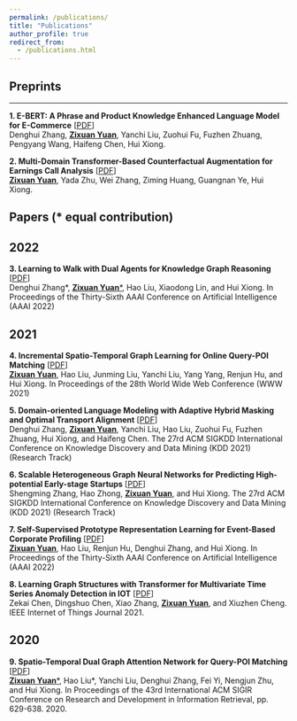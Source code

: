 ```yaml
---
permalink: /publications/
title: "Publications"
author_profile: true
redirect_from: 
  - /publications.html
---
```



<!-- You can also find my publications on <a href="https://scholar.google.com/citations?user=6U4SXnUAAAAJ&hl=en">my Google Scholar profile</a>. -->

## Preprints
----------
**1. E-BERT: A Phrase and Product Knowledge Enhanced Language Model for E-Commerce** [<a href='https://arxiv.org/abs/2009.02835'>PDF</a>] <br>
Denghui Zhang,  <ins>**Zixuan Yuan**</ins>, Yanchi Liu, Zuohui Fu, Fuzhen Zhuang, Pengyang Wang, Haifeng Chen, Hui Xiong.


**2. Multi-Domain Transformer-Based Counterfactual Augmentation for Earnings Call Analysis** [<a href='https://arxiv.org/abs/2112.00963'>PDF</a>] <br>
<ins>**Zixuan Yuan**</ins>, Yada Zhu, Wei Zhang, Ziming Huang, Guangnan Ye, Hui Xiong.

## Papers (* equal contribution)

2022
---------
**3. Learning to Walk with Dual Agents for Knowledge Graph Reasoning** [<a href='https://arxiv.org/abs/2112.12876'>PDF</a>] <br>
Denghui Zhang\*, <ins>**Zixuan Yuan**\*</ins>, Hao Liu, Xiaodong Lin, and Hui Xiong.  In Proceedings of the Thirty-Sixth AAAI Conference on Artificial Intelligence (AAAI 2022)

2021
---------
**4. Incremental Spatio-Temporal Graph Learning for Online Query-POI Matching** [<a href='https://dl.acm.org/doi/abs/10.1145/3442381.3449810?casa_token=B8b8_rGOp9oAAAAA:DL3l8hOiyYSZyCub3raogjFgotfGwTQ8B30nWIq2jYV66F0rSBR3313GAzPvNfOJXckPn9Pjbduc'>PDF</a>] <br>
 <ins>**Zixuan Yuan**</ins>, Hao Liu, Junming Liu, Yanchi Liu, Yang Yang, Renjun Hu, and Hui Xiong. In Proceedings of the 28th World Wide Web Conference (WWW 2021)


**5. Domain-oriented Language Modeling with Adaptive Hybrid Masking and Optimal Transport Alignment** [<a href='https://dl.acm.org/doi/abs/10.1145/3447548.3467215?casa_token=vVhtjEfms0MAAAAA:zR_x1a4Ccil2l-296TCSdd0YqVFNV09bzXJlq_2ZSdOgKknefyq80ZXZqClpbzuP5rY6wgITpoQt'>PDF</a>] <br>
Denghui Zhang, <ins>**Zixuan Yuan**</ins>, Yanchi Liu, Hao Liu, Zuohui Fu, Fuzhen Zhuang, Hui Xiong, and Haifeng Chen. The 27rd ACM SIGKDD International Conference on Knowledge Discovery and Data Mining (KDD 2021) (Research Track)

**6. Scalable Heterogeneous Graph Neural Networks for Predicting High-potential Early-stage Startups** [<a href='https://dl.acm.org/doi/abs/10.1145/3447548.3467383?casa_token=sckoE4LzrGMAAAAA:A9lF2JzD_0vp-mMo2ela7PRHKB96ueUUwynBY8iUawoMmxlVcUBWCtVYdwWqiNiFtuqBqXeVRwpD'>PDF</a>] <br>
Shengming Zhang, Hao Zhong, <ins>**Zixuan Yuan**</ins>, and Hui Xiong. The 27rd ACM SIGKDD International Conference on Knowledge Discovery and Data Mining (KDD 2021) (Research Track)

**7. Self-Supervised Prototype Representation Learning for Event-Based Corporate Profiling** [<a href='https://www.aaai.org/AAAI21Papers/AAAI-1174.YuanZ.pdf'>PDF</a>] <br>
<ins>**Zixuan Yuan**</ins>, Hao Liu, Renjun Hu, Denghui Zhang, and Hui Xiong. In Proceedings of the Thirty-Sixth AAAI Conference on Artificial Intelligence (AAAI 2022)

**8. Learning Graph Structures with Transformer for Multivariate Time Series Anomaly Detection in IOT** [<a href='https://ieeexplore.ieee.org/abstract/document/9497343'>PDF</a>] <br>
Zekai Chen, Dingshuo Chen, Xiao Zhang, <ins>**Zixuan Yuan**</ins>, and Xiuzhen Cheng. IEEE Internet of Things Journal 2021.
  
2020
---------
**9. Spatio-Temporal Dual Graph Attention Network for Query-POI Matching** [<a href='https://www.researchgate.net/publication/342215590_Spatio-Temporal_Dual_Graph_Attention_Network_for_Query-POI_Matching'>PDF</a>] <br>
<ins>**Zixuan Yuan**\*</ins>, Hao Liu\*, Yanchi Liu, Denghui Zhang, Fei Yi, Nengjun Zhu, and Hui Xiong. In Proceedings of the 43rd International ACM SIGIR Conference on Research and Development in Information Retrieval, pp. 629-638. 2020.
